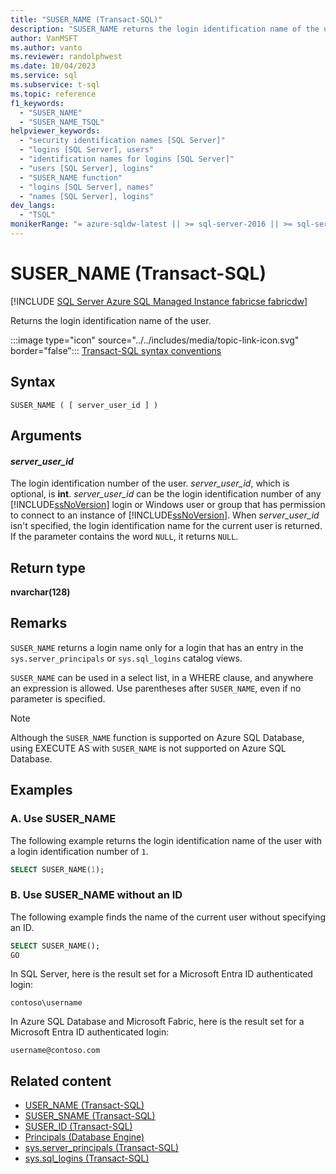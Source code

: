 ```yaml
---
title: "SUSER_NAME (Transact-SQL)"
description: "SUSER_NAME returns the login identification name of the user."
author: VanMSFT
ms.author: vanto
ms.reviewer: randolphwest
ms.date: 10/04/2023
ms.service: sql
ms.subservice: t-sql
ms.topic: reference
f1_keywords:
  - "SUSER_NAME"
  - "SUSER_NAME_TSQL"
helpviewer_keywords:
  - "security identification names [SQL Server]"
  - "logins [SQL Server], users"
  - "identification names for logins [SQL Server]"
  - "users [SQL Server], logins"
  - "SUSER_NAME function"
  - "logins [SQL Server], names"
  - "names [SQL Server], logins"
dev_langs:
  - "TSQL"
monikerRange: "= azure-sqldw-latest || >= sql-server-2016 || >= sql-server-linux-2017 || = azuresqldb-mi-current || =fabric"
---
```

# SUSER_NAME (Transact-SQL)

[!INCLUDE [SQL Server Azure SQL Managed Instance fabricse fabricdw](../../includes/applies-to-version/sql-asdbmi-asa-svrless-poolonly-fabricse-fabricdw.md)]

Returns the login identification name of the user.

:::image type="icon" source="../../includes/media/topic-link-icon.svg" border="false"::: [Transact-SQL syntax conventions](../../t-sql/language-elements/transact-sql-syntax-conventions-transact-sql.md)

## Syntax

```syntaxsql
SUSER_NAME ( [ server_user_id ] )
```

## Arguments

#### *server_user_id*

The login identification number of the user. *server_user_id*, which is optional, is **int**. *server_user_id* can be the login identification number of any [!INCLUDE[ssNoVersion](../../includes/ssnoversion-md.md)] login or Windows user or group that has permission to connect to an instance of [!INCLUDE[ssNoVersion](../../includes/ssnoversion-md.md)]. When *server_user_id* isn't specified, the login identification name for the current user is returned. If the parameter contains the word `NULL`, it returns `NULL`.

## Return type

**nvarchar(128)**

## Remarks

`SUSER_NAME` returns a login name only for a login that has an entry in the `sys.server_principals` or `sys.sql_logins` catalog views.

`SUSER_NAME` can be used in a select list, in a WHERE clause, and anywhere an expression is allowed. Use parentheses after `SUSER_NAME`, even if no parameter is specified.

> [!NOTE]  
> Although the `SUSER_NAME` function is supported on Azure SQL Database, using EXECUTE AS with `SUSER_NAME` is not supported on Azure SQL Database.

## Examples

### A. Use SUSER_NAME

The following example returns the login identification name of the user with a login identification number of `1`.

```sql
SELECT SUSER_NAME(1);
```

### B. Use SUSER_NAME without an ID

The following example finds the name of the current user without specifying an ID.
  
```sql  
SELECT SUSER_NAME();  
GO  
```  
  
In SQL Server, here is the result set for a Microsoft Entra ID authenticated login:
  
```output
contoso\username  
```

In Azure SQL Database and Microsoft Fabric, here is the result set for a Microsoft Entra ID authenticated login:

```output
username@contoso.com
```

## Related content

- [USER_NAME (Transact-SQL)](user-name-transact-sql.md)
- [SUSER_SNAME (Transact-SQL)](suser-sname-transact-sql.md)
- [SUSER_ID (Transact-SQL)](../../t-sql/functions/suser-id-transact-sql.md)
- [Principals (Database Engine)](../../relational-databases/security/authentication-access/principals-database-engine.md)
- [sys.server_principals (Transact-SQL)](../../relational-databases/system-catalog-views/sys-server-principals-transact-sql.md)
- [sys.sql_logins (Transact-SQL)](../../relational-databases/system-catalog-views/sys-sql-logins-transact-sql.md)
